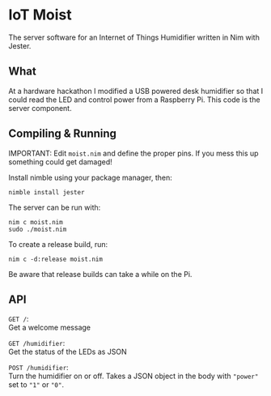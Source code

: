 # IoT Moist

The server software for an Internet of Things Humidifier written in Nim with
Jester.

## What

At a hardware hackathon I modified a USB powered desk humidifier so that I could
read the LED and control power from a Raspberry Pi. This code is the server
component.

## Compiling & Running

IMPORTANT: Edit `moist.nim` and define the proper pins. If you mess this up
something could get damaged!

Install nimble using your package manager, then:

```
nimble install jester
```

The server can be run with:

```
nim c moist.nim
sudo ./moist.nim
```

To create a release build, run:

```
nim c -d:release moist.nim
```

Be aware that release builds can take a while on the Pi.

## API

`GET /`:  
Get a welcome message

`GET /humidifier`:  
Get the status of the LEDs as JSON

`POST /humidifier`:  
Turn the humidifier on or off. Takes a JSON object in the body with `"power"`
set to `"1"` or `"0"`.
